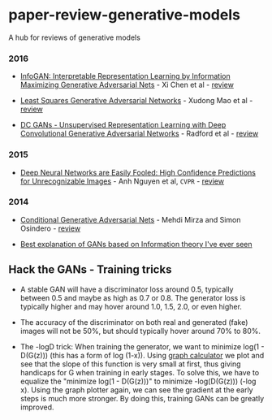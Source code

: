 # paper-review-generative-models
A hub for reviews of generative models

### 2016
* [InfoGAN: Interpretable Representation Learning by Information Maximizing Generative Adversarial Nets](https://arxiv.org/abs/1606.03657) - Xi Chen et al - [review](https://github.com/luulinh90s/paper-review-generative-models/blob/master/3.md)
* [Least Squares Generative Adversarial Networks](https://arxiv.org/abs/1611.04076) - Xudong Mao et al - [review](https://github.com/luulinh90s/paper-review-generative-models/blob/master/4.md)

* [DC GANs - Unsupervised Representation Learning with Deep Convolutional Generative Adversarial Networks](https://arxiv.org/abs/1511.06434) - Radford et al - [review](https://github.com/luulinh90s/paper-review-generative-models/blob/master/5.md)


### 2015

* [Deep Neural Networks are Easily Fooled:
High Confidence Predictions for Unrecognizable Images](https://arxiv.org/abs/1412.1897) - Anh Nguyen et al, `CVPR` - [review](https://github.com/luulinh90s/paper-review-generative-models/blob/master/1.md)

### 2014

* [Conditional Generative Adversarial Nets](https://arxiv.org/abs/1411.1784) - Mehdi Mirza and Simon Osindero - [review](https://github.com/luulinh90s/paper-review-generative-models/blob/master/2.md)

* [Best explanation of GANs based on Information theory I've ever seen](https://medium.com/@jonathan_hui/gan-why-it-is-so-hard-to-train-generative-advisory-networks-819a86b3750b)


## Hack the GANs - Training tricks

- A stable GAN will have a discriminator loss around 0.5, typically between 0.5 and maybe as high as 0.7 or 0.8. The generator loss is typically higher and may hover around 1.0, 1.5, 2.0, or even higher.

- The accuracy of the discriminator on both real and generated (fake) images will not be 50%, but should typically hover around 70% to 80%.

- The -logD trick: When training the generator, we want to minimize log(1 - D(G(z))) (this has a form of log (1-x)). Using [graph calculator](https://www.desmos.com/calculator) we plot and see that the slope of this function is very small at first, thus giving handicaps for G when training in early stages. To solve this, we have to equalize the "minimize log(1 - D(G(z)))" to minimize -log(D(G(z))) (-log x). Using the graph plotter again, we can see the gradient at the early steps is much more stronger. By doing this, training GANs can be greatly improved.

